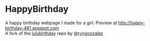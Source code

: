 HappyBirthday
=============

A happy birthday webpage I made for a girl. Preview at http://happy-birthday-481.appspot.com
<br>
A fork of the [lulubirthday](https://github.com/ryngonzalez/lulubirthday) repo by @[ryngonzalez](https://github.com/ryngonzalez)
